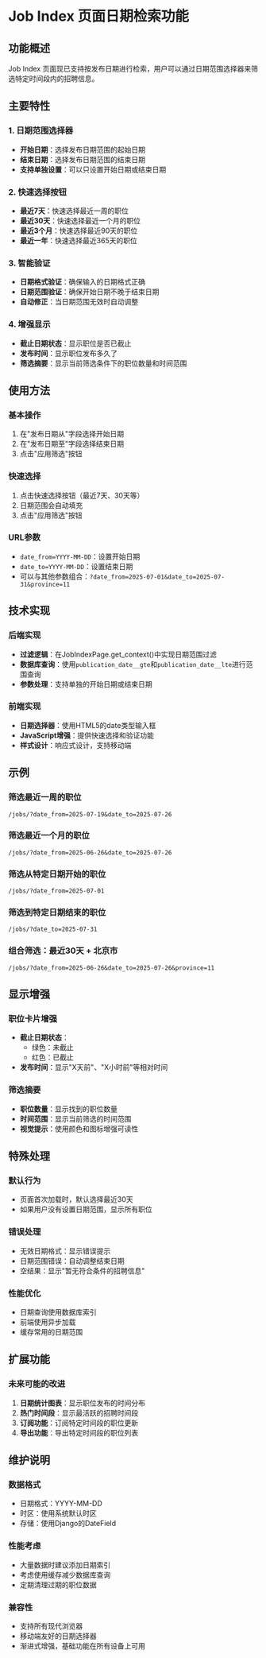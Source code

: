 # Job Index 页面日期检索功能

## 功能概述

Job Index 页面现已支持按发布日期进行检索，用户可以通过日期范围选择器来筛选特定时间段内的招聘信息。

## 主要特性

### 1. 日期范围选择器
- **开始日期**：选择发布日期范围的起始日期
- **结束日期**：选择发布日期范围的结束日期
- **支持单独设置**：可以只设置开始日期或结束日期

### 2. 快速选择按钮
- **最近7天**：快速选择最近一周的职位
- **最近30天**：快速选择最近一个月的职位
- **最近3个月**：快速选择最近90天的职位
- **最近一年**：快速选择最近365天的职位

### 3. 智能验证
- **日期格式验证**：确保输入的日期格式正确
- **日期范围验证**：确保开始日期不晚于结束日期
- **自动修正**：当日期范围无效时自动调整

### 4. 增强显示
- **截止日期状态**：显示职位是否已截止
- **发布时间**：显示职位发布多久了
- **筛选摘要**：显示当前筛选条件下的职位数量和时间范围

## 使用方法

### 基本操作
1. 在"发布日期从"字段选择开始日期
2. 在"发布日期至"字段选择结束日期
3. 点击"应用筛选"按钮

### 快速选择
1. 点击快速选择按钮（最近7天、30天等）
2. 日期范围会自动填充
3. 点击"应用筛选"按钮

### URL参数
- `date_from=YYYY-MM-DD`：设置开始日期
- `date_to=YYYY-MM-DD`：设置结束日期
- 可以与其他参数组合：`?date_from=2025-07-01&date_to=2025-07-31&province=11`

## 技术实现

### 后端实现
- **过滤逻辑**：在JobIndexPage.get_context()中实现日期范围过滤
- **数据库查询**：使用`publication_date__gte`和`publication_date__lte`进行范围查询
- **参数处理**：支持单独的开始日期或结束日期

### 前端实现
- **日期选择器**：使用HTML5的date类型输入框
- **JavaScript增强**：提供快速选择和验证功能
- **样式设计**：响应式设计，支持移动端

## 示例

### 筛选最近一周的职位
```
/jobs/?date_from=2025-07-19&date_to=2025-07-26
```

### 筛选最近一个月的职位
```
/jobs/?date_from=2025-06-26&date_to=2025-07-26
```

### 筛选从特定日期开始的职位
```
/jobs/?date_from=2025-07-01
```

### 筛选到特定日期结束的职位
```
/jobs/?date_to=2025-07-31
```

### 组合筛选：最近30天 + 北京市
```
/jobs/?date_from=2025-06-26&date_to=2025-07-26&province=11
```

## 显示增强

### 职位卡片增强
- **截止日期状态**：
  - 绿色：未截止
  - 红色：已截止
- **发布时间**：显示"X天前"、"X小时前"等相对时间

### 筛选摘要
- **职位数量**：显示找到的职位数量
- **时间范围**：显示当前筛选的时间范围
- **视觉提示**：使用颜色和图标增强可读性

## 特殊处理

### 默认行为
- 页面首次加载时，默认选择最近30天
- 如果用户没有设置日期范围，显示所有职位

### 错误处理
- 无效日期格式：显示错误提示
- 日期范围错误：自动调整结束日期
- 空结果：显示"暂无符合条件的招聘信息"

### 性能优化
- 日期查询使用数据库索引
- 前端使用异步加载
- 缓存常用的日期范围

## 扩展功能

### 未来可能的改进
1. **日期统计图表**：显示职位发布的时间分布
2. **热门时间段**：显示最活跃的招聘时间段
3. **订阅功能**：订阅特定时间段的职位更新
4. **导出功能**：导出特定时间段的职位列表

## 维护说明

### 数据格式
- 日期格式：YYYY-MM-DD
- 时区：使用系统默认时区
- 存储：使用Django的DateField

### 性能考虑
- 大量数据时建议添加日期索引
- 考虑使用缓存减少数据库查询
- 定期清理过期的职位数据

### 兼容性
- 支持所有现代浏览器
- 移动端友好的日期选择器
- 渐进式增强，基础功能在所有设备上可用 